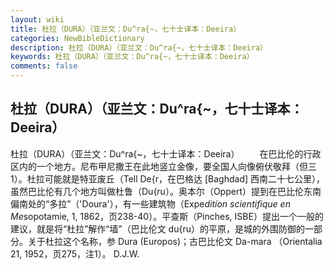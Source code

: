 ```yaml
---
layout: wiki
title: 杜拉（DURA）（亚兰文：Du^ra{~，七十士译本：Deeira）
categories: NewBibleDictionary
description: 杜拉（DURA）（亚兰文：Du^ra{~，七十士译本：Deeira）
keywords: 杜拉（DURA）（亚兰文：Du^ra{~，七十士译本：Deeira）
comments: false
---
```


## 杜拉（DURA）（亚兰文：Du^ra{~，七十士译本：Deeira）



杜拉（DURA）（亚兰文：Du^ra{~，七十士译本：Deeira）
　　在巴比伦的行政区内的一个地方。尼布甲尼撒王在此地竖立金像，要全国人向像俯伏敬拜（但三1）。杜拉可能就是特亚废丘（Tell
De{r，在巴格达 [Baghdad] 西南二十七公里），虽然巴比伦有几个地方叫做杜鲁（Du{ru）。奥本尔（Oppert）提到在巴比伦东南偏南处的“多拉”（'Doura'），有一些建筑物（Expe*dition scientifique en Me*sopotamie, 1, 1862，页238-40）。平查斯（Pinches, ISBE）提出一个一般的建议，就是将“杜拉”解作“墙”（巴比伦文 du{ru）的平原，是城的外围防御的一部分。关于杜拉这个名称，参 Dura (Europos)；古巴比伦文 Da-mara （Orientalia 21, 1952，页275，注1）。
D.J.W.




